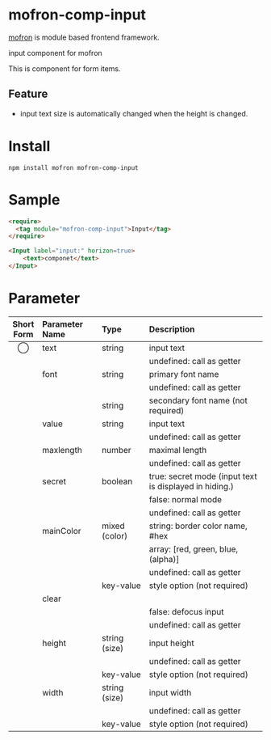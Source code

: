 # mofron-comp-input
[mofron](https://mofron.github.io/mofron/) is module based frontend framework.

input component for mofron

This is component for form items.

## Feature
 - input text size is automatically changed when the height is changed.

# Install
```
npm install mofron mofron-comp-input
```

# Sample
```html
<require>
  <tag module="mofron-comp-input">Input</tag>
</require>

<Input label="input:" horizon=true>
    <text>componet</text>
</Input>
```

# Parameter

| Short<br>Form | Parameter Name | Type | Description |
|:-------------:|:---------------|:-----|:------------|
| ◯  | text | string | input text |
| | | | undefined: call as getter |
| | font | string | primary font name |
| | | | undefined: call as getter |
| | | string | secondary font name (not required) |
| | value | string | input text |
| | | | undefined: call as getter |
| | maxlength | number | maximal length |
| | | | undefined: call as getter |
| | secret | boolean | true: secret mode (input text is displayed in hiding.) |
| | | | false: normal mode |
| | | | undefined: call as getter |
| | mainColor | mixed (color) | string: border color name, #hex |
| | | | array: [red, green, blue, (alpha)] |
| | | | undefined: call as getter |
| | | key-value | style option (not required) |
| | clear | | | focus | boolean | true: focus input |
| | | | false: defocus input |
| | | | undefined: call as getter |
| | height | string (size) | input height |
| | | | undefined: call as getter |
| | | key-value | style option (not required) |
| | width | string (size) | input width |
| | | | undefined: call as getter |
| | | key-value | style option (not required) |

